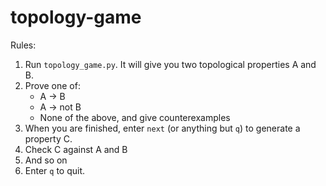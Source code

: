 # topology-game

Rules:
1. Run `topology_game.py`. It will give you two topological properties A and B.
2. Prove one of:
    - A -> B
    - A -> not B
    - None of the above, and give counterexamples
3. When you are finished, enter `next` (or anything but `q`) to generate a property C.
4. Check C against A and B
5. And so on
6. Enter `q` to quit.
